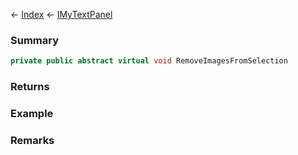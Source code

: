 ← [Index](Api-Index) ← [IMyTextPanel](Sandbox.ModAPI.Ingame.IMyTextPanel)

### Summary

```csharp
private public abstract virtual void RemoveImagesFromSelection
```

### Returns

### Example

### Remarks

